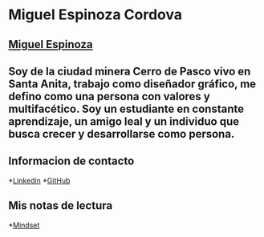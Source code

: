 # Miguel Espinoza Cordova
## [Miguel Espinoza](https://media.licdn.com/dms/image/v2/C4D03AQG7yUy4ufCCxQ/profile-displayphoto-shrink_800_800/profile-displayphoto-shrink_800_800/0/1516844136181?e=1740009600&v=beta&t=GLNcaR2tn2LFTa-uNBZWcvHWuyRmFn7b8gHSvSuksm4)
## Soy de la ciudad minera Cerro de Pasco vivo en Santa Anita, trabajo como diseñador gráfico, me defino como una persona con valores y multifacético. Soy un estudiante en constante aprendizaje, un amigo leal y un individuo que busca crecer y desarrollarse como persona.
## Informacion de contacto
*[Linkedin](https://www.linkedin.com/in/miguel-angel-espinoza-c%C3%B3rdova-961822157/)
*[GitHub](https://github.com/MiguelEspinoza-dev/reading-notes/edit/main/README.md)
## Mis notas de lectura
*[Mindset](https://github.com/MiguelEspinoza-dev/reading-notes/commit/0b299943c4fc07ae617c932865fe96c3f5ff08be)
